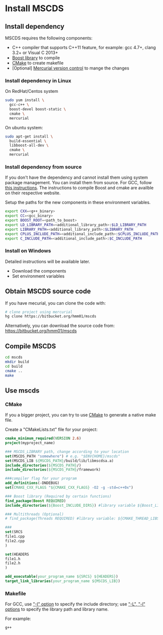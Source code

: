 # Install MSCDS


## Install dependency

MSCDS requires the following components:
* C\++ compiler that supports C\++11 feature, for example: gcc 4.7+, clang 3.2+ or Visual C 2013+
* [Boost library](http://www.boost.org/) to compile
* [CMake](http://www.cmake.org/) to create makefile
* [Optional] [Mercurial version control](https://mercurial.selenic.com/) to mange the changes



### Install dependency in Linux

On RedHat/Centos system
~~~~~~~~bash
sudo yum install \
  gcc-c++ \
  boost-devel boost-static \
  cmake \
  mercurial
~~~~~~~~

On ubuntu system:
~~~~~~~~bash
sudo apt-get install \
  build-essential \
  libboost-all-dev \
  cmake \
  mercurial
~~~~~~~~


### Install dependency from source

If you don't have the dependency and cannot install them using system package management. You can install them from source. For GCC, follow [this instructions](http://gcc.gnu.org/wiki/InstallingGCC). The instructions to compile Boost and cmake are availble on their respective website.

Setup the paths for the new components in these environment variables.
~~~~~~~bash
export CXX=<g++_binary>
export CC=<gcc_binary>
export BOOST_ROOT=<path_to_boost>
export LD_LIBRARY_PATH=<additional_library_path>:$LD_LIBRARY_PATH
export LIBRARY_PATH=<additional_library_path>:$LIBRARY_PATH
export CPLUS_INCLUDE_PATH=<additional_include_path>:$CPLUS_INCLUDE_PATH
export C_INCLUDE_PATH=<additional_include_path>:$C_INCLUDE_PATH
~~~~~~~

### Install on Windows

Detailed instructions will be available later.
* Download the components
* Set environment variables

## Obtain MSCDS source code

If you have mecurial, you can clone the code with:
~~~~~~~~bash
# clone project using mercurial
hg clone https://bitbucket.org/hmm01/mscds
~~~~~~~~

Alternatively, you can download the source code from: https://bitbucket.org/hmm01/mscds


## Compile MSCDS

~~~~~~~~bash
cd mscds
mkdir build
cd build
cmake ..
make
~~~~~~~~

## Use mscds


### CMake

If you a bigger project, you can try to use [CMake](http://www.cmake.org/) to generate a native make file.

Create a "CMakeLists.txt" file for your project:
~~~~~~~~~~~~~~~cmake
cmake_minimum_required(VERSION 2.6)
project(myproject_name)

### MSCDS_LIBRARY path, change according to your location
set(MSCDS_PATH "somewhere") # e.g. "$ENV{HOME}/mscds"
set(MSCDS_LIB ${MSCDS_PATH}/build/lib/libmscdsa.a)
include_directories(${MSCDS_PATH}/)
include_directories(${MSCDS_PATH}/framework)

###compiler flag for your program
add_definitions(-DNDEBUG)
set(CMAKE_CXX_FLAGS "${CMAKE_CXX_FLAGS} -O2 -g -std=c++0x")

### Boost library (Required by certain functions)
find_package(Boost REQUIRED)
include_directories(${Boost_INCLUDE_DIRS}) #library variable ${Boost_LIBRARIES}

### Multithreads (Optional)
# find_package(Threads REQUIRED) #library variable: ${CMAKE_THREAD_LIBS_INIT}

###
set(SRCS
file1.cpp
file2.cpp
)

set(HEADERS
file1.h
file2.h
)

add_executable(your_program_name ${SRCS} ${HEADERS})
target_link_libraries(your_program_name ${MSCDS_LIB})
~~~~~~~~~~~~~~~

### Makefile


For GCC, use ["-I" option](http://gcc.gnu.org/onlinedocs/gcc/Directory-Options.html) to specify the include directory; use ["-L", "-l" options](http://gcc.gnu.org/onlinedocs/gcc/Link-Options.html) to specify the library path and library name.

For example:
~~~~~~~~~~~~~~~bash
g++
~~~~~~~~~~~~~~~

